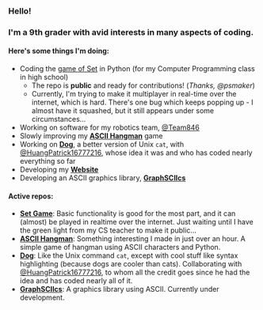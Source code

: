 ### Hello!

### I'm a 9th grader with avid interests in many aspects of coding.

#### Here's some things I'm doing:
  - Coding the [game of Set](https://github.com/apawate/Python3-Set-Game-2021) in Python (for my Computer Programming class in high school)
    - The repo is **public** and ready for contributions! (_Thanks, @psmaker_)
    - Currently, I'm trying to make it multiplayer in real-time over the internet, which is hard. There's one bug which keeps popping up - I almost have it squashed, but it still appears under some circumstances...
  - Working on software for my robotics team, [@Team846](https://github.com/Team846) 
  - Slowly improving my [**ASCII Hangman**](https://github.com/apawate/ascii-hangman) game
  - Working on [**Dog**](https://github.com/HuangPatrick16777216/dog), a better version of Unix `cat`, with [@HuangPatrick16777216](https://github.com/HuangPatrick16777216), whose idea it was and who has coded nearly everything so far
  - Developing my [**Website**](https://apawate.github.io)
  - Developing an ASCII graphics library, [**GraphSCIIcs**](https://github.com/apawate/graphsciics)

#### Active repos:
  - [**Set Game**](https://github.com/apawate/Python3-Set-Game-2021): Basic functionality is good for the most part, and it can (almost) be played in realtime over the internet. Just waiting until I have the green light from my CS teacher to make it public...
  - [**ASCII Hangman**](https://github.com/apawate/ascii-hangman): Something interesting I made in just over an hour. A simple game of hangman using ASCII characters and Python. 
  - [**Dog**](https://github.com/HuangPatrick16777216/dog): Like the Unix command `cat`, except with cool stuff like syntax highlighting (because dogs are cooler than cats). Collaborating with [@HuangPatrick16777216](https://github.com/HuangPatrick16777216), to whom all the credit goes since he had the idea and has coded nearly all of it.
  - [**GraphSCIIcs**](https://github.com/apawate/graphsciics): A graphics library using ASCII. Currently under development.


